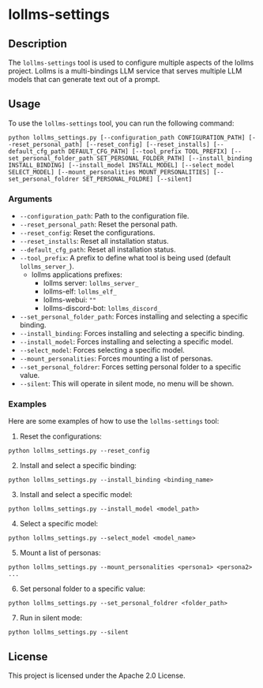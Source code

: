 # lollms-settings

## Description
The `lollms-settings` tool is used to configure multiple aspects of the lollms project. Lollms is a multi-bindings LLM service that serves multiple LLM models that can generate text out of a prompt.

## Usage
To use the `lollms-settings` tool, you can run the following command:

```
python lollms_settings.py [--configuration_path CONFIGURATION_PATH] [--reset_personal_path] [--reset_config] [--reset_installs] [--default_cfg_path DEFAULT_CFG_PATH] [--tool_prefix TOOL_PREFIX] [--set_personal_folder_path SET_PERSONAL_FOLDER_PATH] [--install_binding INSTALL_BINDING] [--install_model INSTALL_MODEL] [--select_model SELECT_MODEL] [--mount_personalities MOUNT_PERSONALITIES] [--set_personal_foldrer SET_PERSONAL_FOLDRE] [--silent]
```

### Arguments

- `--configuration_path`: Path to the configuration file.
- `--reset_personal_path`: Reset the personal path.
- `--reset_config`: Reset the configurations.
- `--reset_installs`: Reset all installation status.
- `--default_cfg_path`: Reset all installation status.
- `--tool_prefix`: A prefix to define what tool is being used (default `lollms_server_`).
  - lollms applications prefixes:
    - lollms server: `lollms_server_`
    - lollms-elf: `lollms_elf_`
    - lollms-webui: `""`
    - lollms-discord-bot: `lollms_discord_`
- `--set_personal_folder_path`: Forces installing and selecting a specific binding.
- `--install_binding`: Forces installing and selecting a specific binding.
- `--install_model`: Forces installing and selecting a specific model.
- `--select_model`: Forces selecting a specific model.
- `--mount_personalities`: Forces mounting a list of personas.
- `--set_personal_foldrer`: Forces setting personal folder to a specific value.
- `--silent`: This will operate in silent mode, no menu will be shown.

### Examples
Here are some examples of how to use the `lollms-settings` tool:

1. Reset the configurations:
```
python lollms_settings.py --reset_config
```

2. Install and select a specific binding:
```
python lollms_settings.py --install_binding <binding_name>
```

3. Install and select a specific model:
```
python lollms_settings.py --install_model <model_path>
```

4. Select a specific model:
```
python lollms_settings.py --select_model <model_name>
```

5. Mount a list of personas:
```
python lollms_settings.py --mount_personalities <persona1> <persona2> ...
```

6. Set personal folder to a specific value:
```
python lollms_settings.py --set_personal_foldrer <folder_path>
```

7. Run in silent mode:
```
python lollms_settings.py --silent
```

## License
This project is licensed under the Apache 2.0 License.